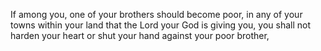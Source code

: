 If among you, one of your brothers should become poor, in any of your towns within your land that the Lord your God is giving you, you shall not harden your heart or shut your hand against your poor brother,

